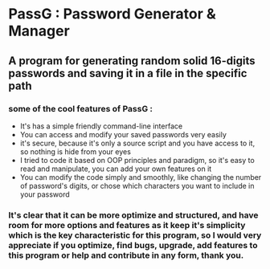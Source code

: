 # PassG : Password Generator & Manager
## A program for generating random solid 16-digits passwords and saving it in a file in the specific path

### some of the cool features of PassG :
* It's has a simple friendly command-line interface 
* You can access and modify your saved passwords very easily
* it's secure, because it's only a source script and you have access to it, so nothing is hide from your eyes 
* I tried to code it based on OOP principles and paradigm, so it's easy to read and manipulate, you can add your own features on it 
* You can modify the code simply and smoothly, like changing the number of password's digits, or chose which characters you want to include in your password

### It's clear that it can be more optimize and structured, and have room for more options and features as it keep it's simplicity which is the key characteristic for this program, so I would very appreciate if you optimize, find bugs, upgrade, add features to this program or  help and contribute in any form, thank you.
